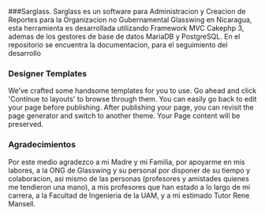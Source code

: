 ###Sarglass.
Sarglass es un software para Administracion y Creacion de Reportes para la Organizacion no Gubernamental Glasswing en Nicaragua, esta herramienta es desarrollada utilizando Framework MVC Cakephp 3, ademas de los gestores de base de datos MariaDB y PostgreSQL. En el repositorio se encuentra la documentacion, para el seguimiento del desarrollo

### Designer Templates
We’ve crafted some handsome templates for you to use. Go ahead and click 'Continue to layouts' to browse through them. You can easily go back to edit your page before publishing. After publishing your page, you can revisit the page generator and switch to another theme. Your Page content will be preserved.

### Agradecimientos
Por este medio agradezco a mi Madre y mi Familia, por apoyarme en mis labores, a la ONG de Glasswing y su personal por disponer de su tiempo y colaboracion, asi mismo de las personas (profesores y amistades quienes me tendieron una mano), a mis profesores que han estado a lo largo de mi carrera, a la Facultad de Ingenieria de la UAM, y a mi estimado Tutor Rene Mansell.



